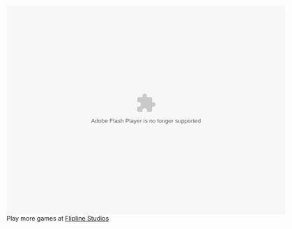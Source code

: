 

<html>
  <body><embed width="640" height="480" src="http://games.mochiads.com/c/g/papas-freezeria/papasfreezeria.swf"  type="application/x-shockwave-flash"></embed><br/>Play more games at <a href="http://www.flipline.com/">Flipline Studios</a>
</iframe>
  </body>
</html>
